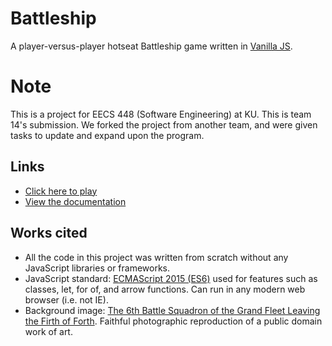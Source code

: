 # Battleship
A player-versus-player hotseat Battleship game written in [Vanilla JS](http://vanilla-js.com/).

# Note
This is a project for EECS 448 (Software Engineering) at KU. This is team 14's submission.
We forked the project from another team, and were given tasks to update and expand upon the program.

## Links
- [Click here to play](https://danielrjohnson.github.io/Updated-Battleship/)
- [View the documentation](https://danielrjohnson.github.io/Updated-Battleship/documentation/index.html)

## Works cited
- All the code in this project was written from scratch without any JavaScript libraries or frameworks.
- JavaScript standard: [ECMAScript 2015 (ES6)](http://www.ecma-international.org/ecma-262/6.0/index.html) used for features such as classes, let, for of, and arrow functions. Can run in any modern web browser (i.e. not IE).
- Background image: [The 6th Battle Squadron of the Grand Fleet Leaving the Firth of Forth](https://commons.wikimedia.org/wiki/File:The_6th_Battle_Squadron_of_the_Grand_Fleet_Leaving_the_Firth_of_Forth.jpg). Faithful photographic reproduction of a public domain work of art.
